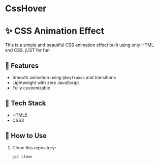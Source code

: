 # CssHover

# ✨ CSS Animation Effect

This is a simple and beautiful CSS animation effect built using only HTML and CSS. jUST for fun

## 🚀 Features

- Smooth animation using `@keyframes` and transitions
- Lightweight with zero JavaScript
- Fully customizable

## 🧰 Tech Stack

- HTML5
- CSS3

  
## 🔧 How to Use

1. Clone this repository:
   ```bash
   git clone 




